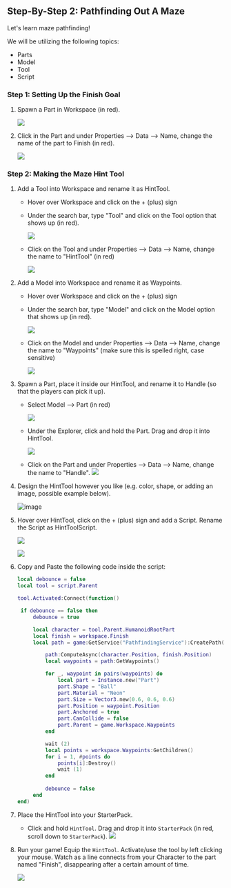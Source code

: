 
## Step-By-Step 2: Pathfinding Out A Maze

Let's learn maze pathfinding!

We will be utilizing the following topics:

- Parts
- Model
- Tool
- Script

  
### Step 1: Setting Up the Finish Goal

1.  Spawn a Part in Workspace (in red).

    ![](https://storage.googleapis.com/cm-image-repository.appspot.com/roblox_3/Deprecated%20Lessons/L2/c9ff837e-65b2-4372-88b6-1f82755bab97.png)

2.  Click in the Part and under Properties --> Data --> Name, change the name of the part to Finish (in red).
    
    ![](https://storage.googleapis.com/cm-image-repository.appspot.com/roblox_3/Deprecated%20Lessons/L2/ae74bd97-9738-432d-9175-eae43f288c4f.png)

### Step 2: Making the Maze Hint Tool

1. Add a Tool into Workspace and rename it as HintTool.
   - Hover over Workspace and click on the + (plus) sign
   - Under the search bar, type "Tool" and click on the Tool option that shows up (in red).

       ![](https://storage.googleapis.com/cm-image-repository.appspot.com/roblox_3/Deprecated%20Lessons/L2/fb18fcfc-cd01-4e1a-9983-bdef5010f464.png)
       
   - Click on the Tool and under Properties --> Data --> Name, change the name to "HintTool" (in red)

       ![](https://storage.googleapis.com/cm-image-repository.appspot.com/roblox_3/Deprecated%20Lessons/L2/0926a90e-92d5-4b46-a6a0-afcbc4dd51b6.png)

2. Add a Model into Workspace and rename it as Waypoints.

   - Hover over Workspace and click on the + (plus) sign
   - Under the search bar, type "Model" and click on the Model option that shows up (in red).

       ![](https://storage.googleapis.com/cm-image-repository.appspot.com/roblox_3/Deprecated%20Lessons/L2/94f34e6f-9af9-440c-ae42-f1ad4d1ec7bc.png)
       
   - Click on the Model and under Properties --> Data --> Name, change the name to "Waypoints" (make sure this is spelled right, case sensitive)

       ![](https://storage.googleapis.com/cm-image-repository.appspot.com/roblox_3/Deprecated%20Lessons/L2/585a1241-66e4-4da3-8ec7-bb9812e31275.png)

3. Spawn a Part, place it inside our HintTool, and rename it to Handle (so that the players can pick it up).
   - Select Model --> Part (in red)

       ![](https://storage.googleapis.com/cm-image-repository.appspot.com/roblox_3/Deprecated%20Lessons/L2/c9ff837e-65b2-4372-88b6-1f82755bab97.png)

   - Under the Explorer, click and hold the Part. Drag and drop it into HintTool.

       ![](https://storage.googleapis.com/cm-image-repository.appspot.com/roblox_3/Deprecated%20Lessons/L2/f4118abb-f11a-47f1-82de-bb017c793deb.png)

   - Click on the Part and under Properties --> Data --> Name, change the name to "Handle".
       ![](https://storage.googleapis.com/cm-image-repository.appspot.com/roblox_3/Deprecated%20Lessons/L2/8bb43f75-f598-4c9b-9f3a-5e44ac0cc714.png)

4. Design the HintTool however you like (e.g. color, shape, or adding an image, possible example below).

   ![image](https://storage.googleapis.com/cm-image-repository.appspot.com/roblox_3/Deprecated%20Lessons/L2/a172dc19-2eab-40ac-9b6f-286f1200aa50.png)

5. Hover over HintTool, click on the + (plus) sign and add a Script. Rename the Script as HintToolScript.

   ![](https://storage.googleapis.com/cm-image-repository.appspot.com/roblox_3/Deprecated%20Lessons/L2/ac249f70-c1b6-4f21-b1a1-bfc405f19f68.png)

   ![](https://storage.googleapis.com/cm-image-repository.appspot.com/roblox_3/Deprecated%20Lessons/L2/976e3fe7-240d-465f-82ce-d391a0e4adca.png)

6. Copy and Paste the following code inside the script:
   ```lua
   local debounce = false
   local tool = script.Parent
   
   tool.Activated:Connect(function()
   
   	if debounce == false then
   		debounce = true
   
   		local character = tool.Parent.HumanoidRootPart
   		local finish = workspace.Finish
   		local path = game:GetService("PathfindingService"):CreatePath()
   
   			path:ComputeAsync(character.Position, finish.Position)
   			local waypoints = path:GetWaypoints()
   
   			for _, waypoint in pairs(waypoints) do
   				local part = Instance.new("Part")
   				part.Shape = "Ball"
   				part.Material = "Neon"
   				part.Size = Vector3.new(0.6, 0.6, 0.6)
   				part.Position = waypoint.Position
   				part.Anchored = true
   				part.CanCollide = false
   				part.Parent = game.Workspace.Waypoints
   			end
   
   			wait (2)
   			local points = workspace.Waypoints:GetChildren()
   			for i = 1, #points do
   				points[i]:Destroy()
   				wait (1)
   			end
   		
   			debounce = false
   		end
   end)
   ```


6.  Place the HintTool into your StarterPack.
    - Click and hold `HintTool`. Drag and drop it into `StarterPack` (in red, scroll down to `StarterPack`).
    ![](https://storage.googleapis.com/cm-image-repository.appspot.com/roblox_3/Deprecated%20Lessons/L2/651ac504-55f2-4e5b-a9eb-8ba72f692401.png)
    
7.  Run your game! Equip the `HintTool`. Activate/use the tool by left clicking your mouse. Watch as a line connects from your Character to the part named "Finish", disappearing after a certain amount of time.

    ![](https://storage.googleapis.com/cm-image-repository.appspot.com/roblox_3/Deprecated%20Lessons/L2/b089316a-d3ad-4c25-b1a2-b9eaa0000f50.png)
